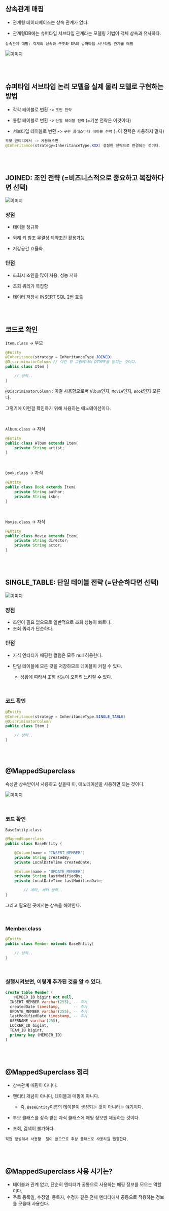 ## 상속관계 매핑

- 관계형 데이터베이스는 상속 관계가 없다.

- 관계형DB에는 슈퍼타입 서브타입 관계라는 모델링 기법이 객체 상속과 유사하다.

```
상속관계 매핑: 객체의 상속과 구조와 DB의 슈퍼타입 서브타입 관계를 매핑
```



![이미지](/programming/img/입문361.PNG)


<br/><br/>


## 슈퍼타입 서브타입 논리 모델을 실제 물리 모델로 구현하는 방법

- 각각 테이블로 변환 -> `조인 전략`

- 통합 테이블로 변환 -> `단일 테이블 전략` (=기본 전략은 이것이다)
- 서브타입 테이블로 변환 -> `구현 클래스마다 테이블 전략` (=이 전력은 사용하지 말자)

```java
부모 엔티티에서 -> 사용해주면 
@Inheritance(strategy=InheritanceType.XXX) 설정한 전략으로 변경되는 것이다.
```

<br/><br/>

## JOINED: 조인 전략 (=비즈니스적으로 중요하고 복잡하다면 선택)

![이미지](/programming/img/입문362.PNG)

### 장점

- 테이블 정규화

- 외래 키 참조 무결성 제약조건 활용가능
- 저장공간 효율화

### 단점

- 조회시 조인을 많이 사용, 성능 저하
- 조회 쿼리가 복잡함

- 데이터 저장시 INSERT SQL 2번 호출

<br/><br/>

## 코드로 확인

`Item.class` → 부모

```java
@Entity
@Inheritance(strategy = InheritanceType.JOINED)
@DiscriminatorColumn // 이건 위 그림에서의 DTYPE을 말하는 것이다.
public class Item {

    // 생략..
}
```

`@DiscriminatorColumn` : 이걸 사용함으로써 `Album`인지, `Movie`인지, `Book`인지 모른다. 

그렇기에 이런걸 확인하기 위해 사용하는 애노테이션이다.

<br/>

`Album.class` → 자식

```java
@Entity
public class Album extends Item{
    private String artist;
}
```

<br/>

`Book.class` → 자식

```java
@Entity
public class Book extends Item{
    private String author;
    private String isbn;
}
```

<br/>

`Movie.class` → 자식

```java
@Entity
public class Movie extends Item{
    private String director;
    private String actor;
}
```

<br/><br/>

## SINGLE_TABLE: 단일 테이블 전략 (=단순하다면 선택)


![이미지](/programming/img/입문363.PNG)




### 장점

- 조인이 필요 없으므로 일반적으로 조회 성능이 빠르다.
- 조회 쿼리가 단순하다.

### 단점

- 자식 엔티티가 매핑한 컬럼은 모두 null 허용한다.

- 단일 테이블에 모든 것을 저장하므로 테이블이 커질 수 있다.
    - 상황에 따라서 조회 성능이 오히려 느려질 수 있다.

<br/>

### 코드 확인

```java
@Entity
@Inheritance(strategy = InheritanceType.SINGLE_TABLE)
@DiscriminatorColumn
public class Item {

    // 생략..
}
```

<br/><br/>

## @MappedSuperclass

속성만 상속받아서 사용하고 싶을때 이, 애노테이션을 사용하면 되는 것이다.

![이미지](/programming/img/입문364.PNG)

<br/>

### 코드 확인

`BaseEntity.class`

```java
@MappedSuperclass
public class BaseEntity {

    @Column(name = "INSERT_MEMBER")
    private String createdBy;
    private LocalDateTime createdDate;

    @Column(name = "UPDATE_MEMBER")
    private String lastModifiedBy;
    private LocalDateTime lastModifiedDate;

		// 게터, 세터 생략..
}
```

그리고 필요한 곳에서는 상속을 해야한다.

<br/>

### Member.class

```java
@Entity
public class Member extends BaseEntity{

    // 생략..
}
```

<br/>

### 실행시켜보면, 이렇게 추가된 것을 알 수 있다.

```sql
create table Member (
	MEMBER_ID bigint not null,
  INSERT_MEMBER varchar(255), -- 추가
  createdDate timestamp,      -- 추가
  UPDATE_MEMBER varchar(255), -- 추가
  lastModifiedDate timestamp, -- 추가
  USERNAME varchar(255),
  LOCKER_ID bigint,
  TEAM_ID bigint,
  primary key (MEMBER_ID)
)
```

<br/><br/>

## @MappedSuperclass 정리

- 상속관계 매핑이 아니다.

- 엔티티 개념이 아니다, 테이블과 매핑이 아니다.
    - 즉, `BaseEntity`이름의 테이블이 생성되는 것이 아니라는 얘기이다.
- 부모 클래스를 상속 받는 자식 클래스에 매핑 정보만 제공하는 것이다.
- 조회, 검색이 불가하다.

```
직접 생성해서 사용할  일이 없으므로 추상 클래스로 사용하길 권장한다.
```

<br/><br/>

## @MappedSuperclass 사용 시기는?

- 테이블과 관계 없고, 단순히 엔티티가 공통으로 사용하는 매핑 정보를 모으는 역할이다.
- 주로 등록일, 수정일, 등록자, 수정자 같은 전체 엔티티에서 공통으로 적용하는 정보를 모을때 사용한다.